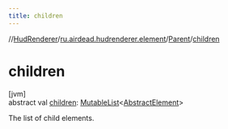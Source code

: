 ```yaml
---
title: children
---
```

//[HudRenderer](../../../index.html)/[ru.airdead.hudrenderer.element](../index.html)/[Parent](index.html)/[children](children.html)



# children



[jvm]\
abstract val [children](children.html): [MutableList](https://kotlinlang.org/api/latest/jvm/stdlib/kotlin.collections/-mutable-list/index.html)&lt;[AbstractElement](../-abstract-element/index.html)&gt;



The list of child elements.




